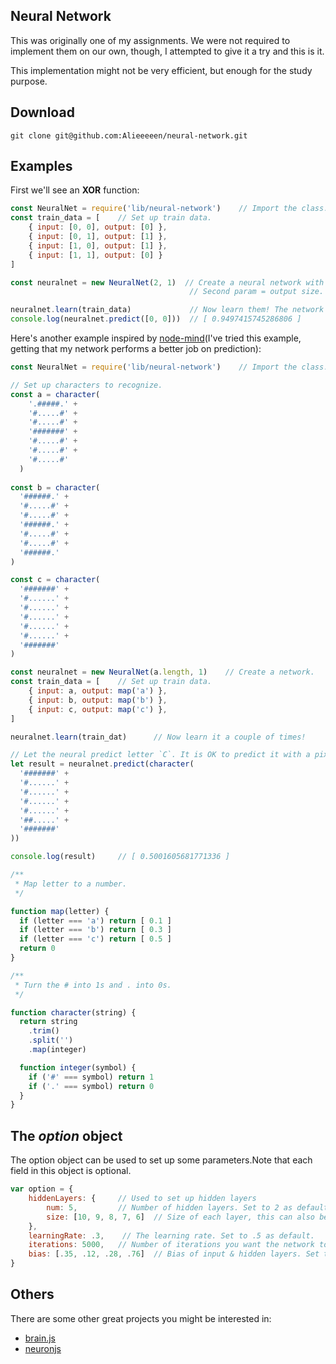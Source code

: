 ## Neural Network
This was originally one of my assignments. We were not required to implement them on our own, though, I attempted to give it a try and this is it.


This implementation might not be very efficient, but enough for the study purpose.

## Download
```
git clone git@github.com:Alieeeeen/neural-network.git
```

## Examples

First we'll see an **XOR** function:

```js
const NeuralNet = require('lib/neural-network')    // Import the class.
const train_data = [    // Set up train data.
    { input: [0, 0], output: [0] },
    { input: [0, 1], output: [1] },
    { input: [1, 0], output: [1] },
    { input: [1, 1], output: [0] }
]

const neuralnet = new NeuralNet(2, 1)  // Create a neural network with first param = input size
                                        // Second param = output size.

neuralnet.learn(train_data)             // Now learn them! The network will learn it a couple of times.
console.log(neuralnet.predict([0, 0]))  // [ 0.9497415745286806 ]
```

Here's another example inspired by [node-mind](https://github.com/stevenmiller888/mind)(I've tried this example, getting that my network performs a better job on prediction):

```js
const NeuralNet = require('lib/neural-network')    // Import the class.

// Set up characters to recognize.
const a = character(
    '.#####.' +
    '#.....#' +
    '#.....#' +
    '#######' +
    '#.....#' +
    '#.....#' +
    '#.....#'
  )
  
const b = character(
  '######.' +
  '#.....#' +
  '#.....#' +
  '######.' +
  '#.....#' +
  '#.....#' +
  '######.'
)

const c = character(
  '#######' +
  '#......' +
  '#......' +
  '#......' +
  '#......' +
  '#......' +
  '#######'
)

const neuralnet = new NeuralNet(a.length, 1)    // Create a network.
const train_data = [    // Set up train data.
    { input: a, output: map('a') },
    { input: b, output: map('b') },
    { input: c, output: map('c') },
]

neuralnet.learn(train_dat)      // Now learn it a couple of times!

// Let the neural predict letter `C`. It is OK to predict it with a pixel off.
let result = neuralnet.predict(character(
  '#######' +
  '#......' +
  '#......' +
  '#......' +
  '#......' +
  '##.....' +
  '#######'
))

console.log(result)     // [ 0.5001605681771336 ]

/**
 * Map letter to a number.
 */

function map(letter) {
  if (letter === 'a') return [ 0.1 ]
  if (letter === 'b') return [ 0.3 ]
  if (letter === 'c') return [ 0.5 ]
  return 0
}

/**
 * Turn the # into 1s and . into 0s.
 */

function character(string) {
  return string
    .trim()
    .split('')
    .map(integer)

  function integer(symbol) {
    if ('#' === symbol) return 1
    if ('.' === symbol) return 0
  }
}
```

## The *option* object
The option object can be used to set up some parameters.Note that each field in this object is optional.
```js
var option = {
    hiddenLayers: {     // Used to set up hidden layers
        num: 5,         // Number of hidden layers. Set to 2 as default.
        size: [10, 9, 8, 7, 6]  // Size of each layer, this can also be a Number. Set to equal the number of inputs as default.
    },
    learningRate: .3,    // The learning rate. Set to .5 as default.
    iterations: 5000,   // Number of iterations you want the network to learn your train data. Set to 2000 as default.
    bias: [.35, .12, .28, .76]  // Bias of input & hidden layers. Set to 0 as default.
}
```

## Others
There are some other great projects you might be interested in:
- [brain.js](https://github.com/BrainJS/brain.js)
- [neuronjs](https://github.com/janhuenermann/neurojs)
